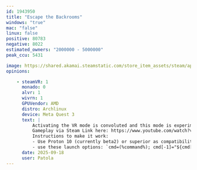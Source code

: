 ```yaml
---
id: 1943950
title: "Escape the Backrooms"
windows: "true"
mac: "false"
linux: false
positive: 80783
negative: 8022
estimated_owners: "2000000 - 5000000"
peak_ccu: 5431

image: https://shared.akamai.steamstatic.com/store_item_assets/steam/apps/1943950/header.jpg?t=1721158394
opinions:

    - steamVR: 1
      monado: 0
      alvr: 1
      wivrn: 1
      GPUVendor: AMD
      distro: Archlinux
      device: Meta Quest 3
      text: |
          Activating the VR mode is convoluted and this mode is experimental and very buggy, but it works well in all three VR streaming solutions.
          Gameplay via Steam Link here: https://www.youtube.com/watch?v=ngMGnHCCbq8&t=1987s
          Instructions to make it work:
          - Use Proton 10 (currently beta2) or superior as compatibility tool
          - use these launch options: `cmd=(%command%); cmd[-1]="${cmd[-1]%/*}/EscapeTheBackrooms/Binaries/Win64/Backrooms-Win64-Shipping.exe"; "${cmd[@]}"`
      date: 2025-09-18
      user: Patola
---
```

